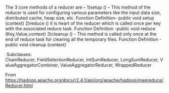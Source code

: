 The 3 core methods of a reducer are –
1)setup () – This method of the reducer is used for configuring various parameters like the input data size, distributed cache, heap size, etc.
Function Definition- public void setup (context)
2)reduce () it is heart of the reducer which is called once per key with the associated reduce task.
Function Definition -public void reduce (Key,Value,context)
3)cleanup () - This method is called only once at the end of reduce task for clearing all the temporary files.
Function Definition -public void cleanup (context)


 Subclasses:
	ChainReducer, FieldSelectionReducer, IntSumReducer, LongSumReducer, ValueAggregatorCombiner, ValueAggregatorReducer, WrappedReducer

From <https://hadoop.apache.org/docs/r2.4.1/api/org/apache/hadoop/mapreduce/Reducer.html> 
